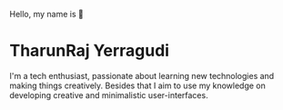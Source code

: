 Hello, my name is 👋
# TharunRaj Yerragudi 
I'm a tech enthusiast, passionate about learning new technologies and making things creatively. Besides that I aim to use my knowledge on developing creative and minimalistic user-interfaces.

